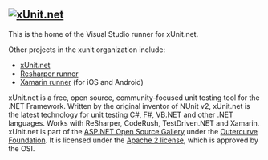 ## <a href="https://github.com/xunit/xunit"><img src="https://raw.github.com/xunit/media/master/full-logo.png" title="xUnit.net" /></a>

This is the home of the Visual Studio runner for xUnit.net.

Other projects in the xunit organization include:

* [xUnit.net](https://github.com/xunit/xunit)
* [Resharper runner](https://github.com/xunit/resharper-xunit)
* [Xamarin runner](https://github.com/xunit/xamarin.xunit) (for iOS and Android)

xUnit.net is a free, open source, community-focused unit testing tool for the .NET Framework.
Written by the original inventor of NUnit v2, xUnit.net is the latest technology for unit testing
C#, F#, VB.NET and other .NET languages. Works with ReSharper, CodeRush, TestDriven.NET and Xamarin.
xUnit.net is part of the [ASP.NET Open Source Gallery](http://www.outercurve.org/Galleries/ASPNETOpenSourceGallery)
under the [Outercurve Foundation](http://www.outercurve.org/). It is licensed under the
[Apache 2 license](http://opensource.org/licenses/Apache-2.0), which is approved by the OSI.
